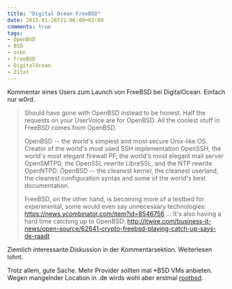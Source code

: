 ```yaml
---
title: "Digital Ocean FreeBSD"
date: 2015-01-26T21:06:00+02:00
comments: true
tags:
- OpenBSD
- BSD
- osbn
- FreeBSD
- DigitalOcean
- Zitat
---
```


Kommentar eines Users zum Launch von FreeBSD bei DigitalOcean. Einfach nur w0rd.

> Should have gone with OpenBSD instead to be honest. Half the requests on
> your UserVoice are for OpenBSD. All the coolest stuff in FreeBSD comes from
> OpenBSD.
>
> OpenBSD -- the world's simplest and most secure Unix-like OS. Creator of
> the world's most used SSH implementation OpenSSH, the world's most elegant
> firewall PF, the world's most elegant mail server OpenSMTPD, the OpenSSL
> rewrite LibreSSL, and the NTP rewrite OpenNTPD. OpenBSD -- the cleanest
> kernel, the cleanest userland, the cleanest configuration syntax and some
> of the world's best documentation.
>
> FreeBSD, on the other hand, is becoming more of a testbed for experimental,
> some would even say unnecessary technologies:
> https://news.ycombinator.com/item?id=8546756 ... It's also having a hard
> time catching up to OpenBSD:
> http://itwire.com/business-it-news/open-source/62641-crypto-freebsd-playing-catch-up-says-de-raadt

Ziemlich interessante Diskussion in der Kommentarsektion. Weiterlesen lohnt.

Trotz allem, gute Sache. Mehr Provider sollten mal *BSD VMs anbieten.
Wegen mangelnder Location in .de wirds wohl aber erstmal [rootbsd](https://rootbsd.net).
